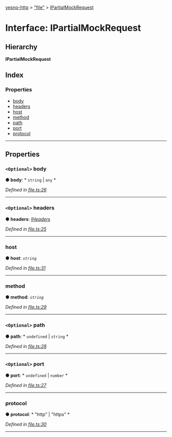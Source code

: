 [yesno-http](../README.md) > ["file"](../modules/_file_.md) > [IPartialMockRequest](../interfaces/_file_.ipartialmockrequest.md)

# Interface: IPartialMockRequest

## Hierarchy

**IPartialMockRequest**

## Index

### Properties

* [body](_file_.ipartialmockrequest.md#body)
* [headers](_file_.ipartialmockrequest.md#headers)
* [host](_file_.ipartialmockrequest.md#host)
* [method](_file_.ipartialmockrequest.md#method)
* [path](_file_.ipartialmockrequest.md#path)
* [port](_file_.ipartialmockrequest.md#port)
* [protocol](_file_.ipartialmockrequest.md#protocol)

---

## Properties

<a id="body"></a>

### `<Optional>` body

**● body**: * `string` &#124; `any`
*

*Defined in [file.ts:26](https://github.com/FormidableLabs/yesno/blob/acc9f7a/src/file.ts#L26)*

___
<a id="headers"></a>

### `<Optional>` headers

**● headers**: *[IHeaders](_http_serializer_.iheaders.md)*

*Defined in [file.ts:25](https://github.com/FormidableLabs/yesno/blob/acc9f7a/src/file.ts#L25)*

___
<a id="host"></a>

###  host

**● host**: *`string`*

*Defined in [file.ts:31](https://github.com/FormidableLabs/yesno/blob/acc9f7a/src/file.ts#L31)*

___
<a id="method"></a>

###  method

**● method**: *`string`*

*Defined in [file.ts:29](https://github.com/FormidableLabs/yesno/blob/acc9f7a/src/file.ts#L29)*

___
<a id="path"></a>

### `<Optional>` path

**● path**: * `undefined` &#124; `string`
*

*Defined in [file.ts:28](https://github.com/FormidableLabs/yesno/blob/acc9f7a/src/file.ts#L28)*

___
<a id="port"></a>

### `<Optional>` port

**● port**: * `undefined` &#124; `number`
*

*Defined in [file.ts:27](https://github.com/FormidableLabs/yesno/blob/acc9f7a/src/file.ts#L27)*

___
<a id="protocol"></a>

###  protocol

**● protocol**: * "http" &#124; "https"
*

*Defined in [file.ts:30](https://github.com/FormidableLabs/yesno/blob/acc9f7a/src/file.ts#L30)*

___

